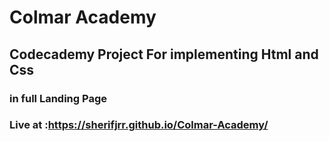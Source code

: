 # Colmar Academy
## Codecademy Project For implementing Html and Css
### in full Landing Page 
### Live at :https://sherifjrr.github.io/Colmar-Academy/
